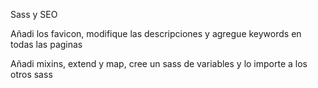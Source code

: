Sass y SEO


Añadi los favicon, modifique las descripciones y agregue keywords  en todas las paginas 

Añadi mixins, extend y map,  cree un sass de variables y lo importe a los otros sass 
